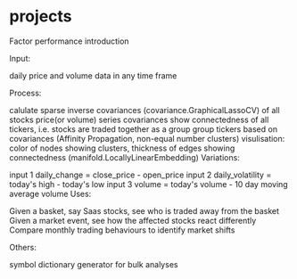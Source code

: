 # projects

Factor performance introduction


Input:

daily price and volume data in any time frame


Process:

calulate sparse inverse covariances (covariance.GraphicalLassoCV) of all stocks price(or volume) series
covariances show connectedness of all tickers, i.e. stocks are traded together as a group
group tickers based on covariances (Affinity Propagation, non-equal number clusters)
visulisation: color of nodes showing clusters, thickness of edges showing connectedness (manifold.LocallyLinearEmbedding)
Variations:

input 1 daily_change = close_price - open_price
input 2 daily_volatility = today's high - today's low
input 3 volume = today's volume - 10 day moving average volume
Uses:

Given a basket, say Saas stocks, see who is traded away from the basket
Given a market event, see how the affected stocks react differently
Compare monthly trading behaviours to identify market shifts


Others:

symbol dictionary generator for bulk analyses
